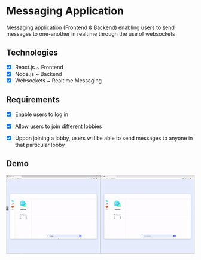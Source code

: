 # Messaging Application

Messaging application (Frontend & Backend) enabling users to send messages to one-another in realtime through the use of websockets

## Technologies

- [x] React.js ~ Frontend
- [x] Node.js ~ Backend
- [x] Websockets ~ Realtime Messaging

## Requirements

- [x] Enable users to log in
- [x] Allow users to join different lobbies
- [x] Uppon joining a lobby, users will be able to send messages to anyone in that particular lobby


## Demo

![comic-app-gif](https://github.com/jason-gill00/messaging-application/blob/main/message-app-gif.gif)
